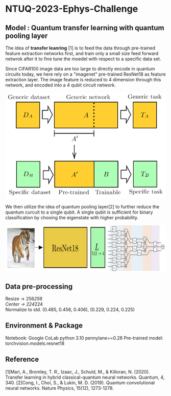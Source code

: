# NTUQ-2023-Ephys-Challenge


## Model : Quantum transfer learning with quantum pooling layer
The idea of **transfer leanring** [1] is to feed the data through pre-trained feature extraction networks first, and train only a small size feed forward netwrok after it to fine tune the moedel with respect to a specific data set.

Since CIFAR100 image data are too large to directly encode in quantum circuits today, we here rely on a "imagenet" pre-trained ResNet18 as feature extraction layer. The image feature is reduced to 4 dimension through this network, and encoded into a 4 qubit circuit network. 

![alt text](image/transfer_learning_general.png)

We then utilize the idea of quantum pooling layer[2] to further reduce the quantum curcuit to a single qubit. A single qubit is sufficient for binary classification by chooing the eigenstate with higher probability.

![alt text](image/transfer_learning_c2qconv.png)



## Data pre-processing
Resize -> 256*256 <br />
Center -> 224*224 <br />
Normalize to std. (0.485, 0.456, 0.406), (0.229, 0.224, 0.225)

## Environment & Package
Notebook: Google CoLab
python 3.10
pennylane==0.28
Pre-trained model: torchvision.models.resnet18


## Reference
[1]Mari, A., Bromley, T. R., Izaac, J., Schuld, M., & Killoran, N. (2020). Transfer learning in hybrid classical-quantum neural networks. Quantum, 4, 340.
[2]Cong, I., Choi, S., & Lukin, M. D. (2019). Quantum convolutional neural networks. Nature Physics, 15(12), 1273-1278.
